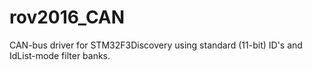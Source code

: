 # rov2016_CAN
CAN-bus driver for STM32F3Discovery using standard (11-bit) ID's and IdList-mode filter banks.
